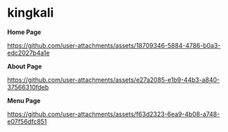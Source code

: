 # kingkali

**Home Page**

https://github.com/user-attachments/assets/18709346-5884-4786-b0a3-edc2027b4a1e

**About Page**

https://github.com/user-attachments/assets/e27a2085-e1b9-44b3-a840-37566310fdeb

**Menu Page**

https://github.com/user-attachments/assets/f63d2323-6ea9-4b08-a748-e07f56dfc851

